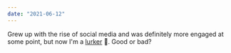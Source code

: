 ```yaml
---
date: "2021-06-12"
---
```


Grew up with the rise of social media and was definitely more engaged at some point, but now I'm a [lurker](https://en.wikipedia.org/wiki/Lurker) 🤔. Good or bad?
